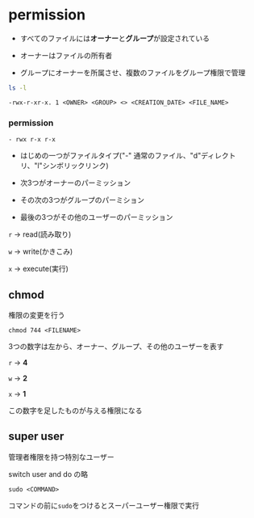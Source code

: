 # permission

- すべてのファイルには**オーナー**と**グループ**が設定されている

- オーナーはファイルの所有者

- グループにオーナーを所属させ、複数のファイルをグループ権限で管理

```zsh
ls -l
```

```
-rwx-r-xr-x. 1 <OWNER> <GROUP> <> <CREATION_DATE> <FILE_NAME>
```

### permission

```
- rwx r-x r-x
```

- はじめの一つがファイルタイプ("-" 通常のファイル、"d"ディレクトリ、"l"シンボリックリンク)

- 次3つがオーナーのパーミッション

- その次の3つがグループのパーミション

- 最後の3つがその他のユーザーのパーミッション

`r` -> read(読み取り)

`w` -> write(かきこみ)

`x` -> execute(実行)

## chmod

権限の変更を行う

```
chmod 744 <FILENAME>
```

3つの数字は左から、オーナー、グループ、その他のユーザーを表す

`r` -> **4**

`w` -> **2**

`x` -> **1**

この数字を足したものが与える権限になる

## super user

管理者権限を持つ特別なユーザー

switch user and do の略

```
sudo <COMMAND>
```

コマンドの前に`sudo`をつけるとスーパーユーザー権限で実行


